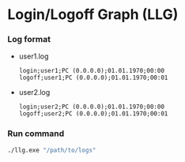 # Login/Logoff Graph (LLG)

### Log format

- user1.log
    ```
    login;user1;PC (0.0.0.0);01.01.1970;00:00
    logoff;user1;PC (0.0.0.0);01.01.1970;00:01
    ```

- user2.log
    ```
    login;user2;PC (0.0.0.0);01.01.1970;00:00
    logoff;user2;PC (0.0.0.0);01.01.1970;00:01
    ```

### Run command
```bash
./llg.exe "/path/to/logs"
```